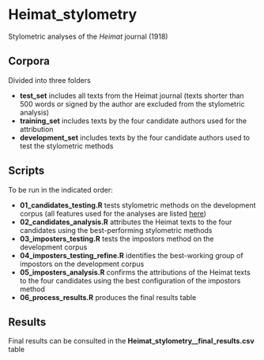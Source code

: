 # Heimat_stylometry
Stylometric analyses of the *Heimat* journal (1918)

## Corpora
Divided into three folders
- **test_set** includes all texts from the Heimat journal (texts shorter than 500 words or signed by the author are excluded from the stylometric analysis)
- **training_set** includes texts by the four candidate authors used for the attribution
- **development_set** includes texts by the four candidate authors used to test the stylometric methods

## Scripts
To be run in the indicated order:
- **01_candidates_testing.R** tests stylometric methods on the development corpus (all features used for the analyses are listed [here](https://github.com/SimoneRebora/Heimat_stylometry/blob/main/features/01_candidates_testing_features.csv))
- **02_candidates_analysis.R** attributes the Heimat texts to the four candidates using the best-performing stylometric methods
- **03_imposters_testing.R** tests the impostors method on the development corpus
- **04_imposters_testing_refine.R** identifies the best-working group of impostors on the development corpus
- **05_imposters_analysis.R** confirms the attributions of the Heimat texts to the four candidates using the best configuration of the impostors method
- **06_process_results.R** produces the final results table

## Results
Final results can be consulted in the **Heimat_stylometry__final_results.csv** table